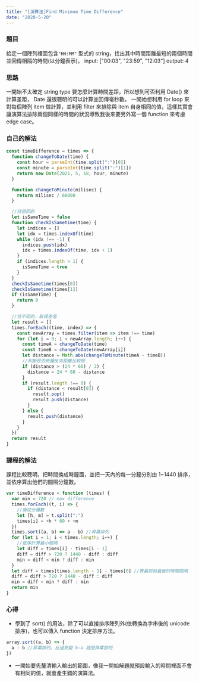 ```yaml
---
title: "[演算法]Find Minimum Time Difference"
date: "2020-5-20"
---
```


### 題目

給定一個陣列裡面包含`"HH:MM"` 型式的 string，找出其中時間距離最短的兩個時間並回傳相隔的時間(以分鐘表示)。
input: ["00:03", "23:59", "12:03"]
output: 4

### 思路

一開始不太確定 string type 要怎麼計算時間差距，所以想到可否利用 Date() 來計算差距， Date 還很聰明的可以計算並回傳毫秒數。
一開始想利用 for loop 來對每個陣列 item 做計算，並利用 filter 來排除與 item 自身相同的值，這樣其實會讓演算法排除兩個同樣的時間的狀況導致我後來要另外寫一個 function 來考慮 edge case。

### 自己的解法

```js
const timeDifference = times => {
  function changeToDate(time) {
    const hour = parseInt(time.split(":")[0])
    const minute = parseInt(time.split(":")[1])
    return new Date(2021, 5, 18, hour, minute)
  }

  function changeToMinute(milisec) {
    return milisec / 60000
  }

  //找相同的
  let isSameTime = false
  function checkIsSametime(time) {
    let indices = []
    let idx = times.indexOf(time)
    while (idx !== -1) {
      indices.push(idx)
      idx = times.indexOf(time, idx + 1)
    }
    if (indices.length > 1) {
      isSameTime = true
    }
  }
  checkIsSametime(times[0])
  checkIsSametime(times[1])
  if (isSameTime) {
    return 0
  }

  //找不同的，取得差值
  let result = []
  times.forEach((time, index) => {
    const newArray = times.filter(item => item !== time)
    for (let i = 0; i < newArray.length; i++) {
      const timeA = changeToDate(time)
      const timeB = changeToDate(newArray[i])
      let distance = Math.abs(changeToMinute(timeA - timeB))
      //判斷是否時鐘反向距離比較短
      if (distance > (24 * 60) / 2) {
        distance = 24 * 60 - distance
      }
      if (result.length !== 0) {
        if (distance < result[0]) {
          result.pop()
          result.push(distance)
        }
      } else {
        result.push(distance)
      }
    }
  })
  return result
}
```

### 課程的解法

課程比較聰明，把時間換成時鐘面，並把一天內的每一分鐘分別由 1~1440 排序，並依序算出他們的間隔分鐘數。

```js
var timeDifference = function (times) {
  var min = 720 // max difference
  times.forEach((t, i) => {
    //換成分鐘數
    let [h, m] = t.split(":")
    times[i] = +h * 60 + +m
  })
  times.sort((a, b) => a - b) //昇冪排列
  for (let i = 1; i < times.length; i++) {
    //依序計算最小間隔
    let diff = times[i] - times[i - 1]
    diff = diff > 720 ? 1440 - diff : diff
    min = diff < min ? diff : min
  }
  let diff = times[times.length - 1] - times[0] //算最前和最後的時間間隔
  diff = diff > 720 ? 1440 - diff : diff
  min = diff < min ? diff : min
  return min
}
```

### 心得

- 學到了 sort() 的用法，除了可以直接排序陣列外(依轉換為字串後的 unicode 排序)，也可以傳入 function 決定排序方法。

```js
array.sort((a, b) => {
  a - b //昇冪排列，反過來變 b-a 就是降冪排列
})
```

- 一開始要先釐清輸入輸出的範圍，像我一開始解題就預設輸入的時間裡面不會有相同的值，就會產生錯的演算法。
